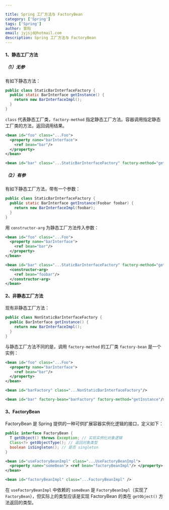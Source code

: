 ```yaml
---

title: Spring 工厂方法与 FactoryBean
category: ['Spring']
tags: ['Spring']
author: 景阳
email: jyjsjd@hotmail.com
description: Spring 工厂方法与 FactoryBean
---
```



#### 1、静态工厂方法
##### （1）无参
有如下静态方法：

```java
public class StaticBarInterfaceFactory {
  public static BarInterface getInstance() {
    return new BarInterfaceImpl();
  }
}
```

`class` 代表静态工厂类，`factory-method` 指定静态工厂方法。容器调用指定静态工厂类的方法，返回调用结果。

```xml
<bean id="foo" class="...Foo"> 
  <property name="barInterface"> 
    <ref bean="bar"/> 
  </property> 
</bean>

<bean id="bar" class="...StaticBarInterfaceFactory" factory-method="getInstance"/>
```

##### （2）有参
有如下静态工厂方法，带有一个参数：

```java
public class StaticBarInterfaceFactory { 
  public static BarInterface getInstance(Foobar foobar) { 
    return new BarInterfaceImpl(foobar); 
  }
}
```

用 `constructor-arg` 为静态工厂方法传入参数：

```xml
<bean id="foo" class="...Foo"> 
  <property name="barInterface"> 
    <ref bean="bar"/> 
  </property> 
</bean>

<bean id="bar" class="...StaticBarInterfaceFactory" factory-method="getInstance"> 
  <constructor-arg> 
    <ref bean="foobar"/> 
  </constructor-arg> 
</bean>
```

#### 2、非静态工厂方法
现有非静态工厂方法：

```java
public class NonStaticBarInterfaceFactory { 
  public BarInterface getInstance() { 
    return new BarInterfaceImpl(); 
  } 
}
```

与静态工厂方法不同的是，调用 `factory-method` 的工厂类 `factory-bean` 是一个实例：

```xml
<bean id="foo" class="...Foo"> 
  <property name="barInterface"> 
    <ref bean="bar"/> 
  </property> 
</bean>

<bean id="barFactory" class="...NonStaticBarInterfaceFactory"/>

<bean id="bar" factory-bean="barFactory" factory-method="getInstance"/>
```

#### 3、FactoryBean
FactoryBean 是 Spring 提供的一种可供扩展容器实例化逻辑的接口，定义如下：

```java
public interface FactoryBean {
  T getObject() throws Exception; // 实现实例化对象逻辑
  Class<?> getObjectType(); // 返回对象类型
  boolean isSingleton(); // 是否 singleton
}
```

```xml
<bean id="useFactoryBeanImpl" class="...UseFactoryBeanImpl"> 
  <property name="someBean"> <ref bean="factoryBeanImpl"/> </property> 
</bean>

<bean id="factoryBeanImpl" class="...FactoryBeanImpl" />
```

在 `useFactoryBeanImpl` 中依赖的 `someBean` 是 `FactoryBeanImpl`（实现了 `FactoryBean`），但实际上的类型应该是实现 FactoryBean 的类在 `getObject()` 方法返回的类型。
